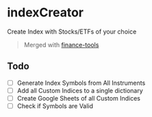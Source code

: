# indexCreator

Create Index with Stocks/ETFs of your choice

> Merged with [finance-tools](https://github.com/hirawatt/finance-tools)

## Todo

- [ ] Generate Index Symbols from All Instruments
- [ ] Add all Custom Indices to a single dictionary
- [ ] Create Google Sheets of all Custom Indices
- [ ] Check if Symbols are Valid
